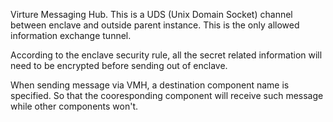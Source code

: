 Virture Messaging Hub. This is a UDS (Unix Domain Socket) channel between enclave and outside parent instance. This is the only allowed information exchange tunnel. 

According to the enclave security rule, all the secret related information will need to be encrypted before sending out of enclave.

When sending message via VMH, a destination component name is specified. So that the cooresponding component will receive such message while other components won't.

